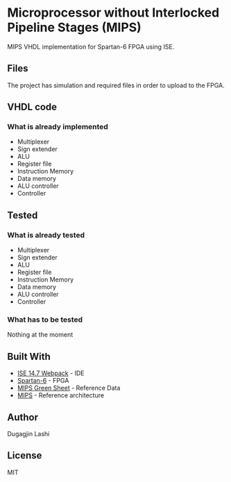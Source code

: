 # Microprocessor without Interlocked Pipeline Stages (MIPS)

MIPS VHDL implementation for Spartan-6 FPGA using ISE.

## Files

The project has simulation and required files in order to upload to the FPGA.

## VHDL code
### What is already implemented

- Multiplexer
- Sign extender
- ALU
- Register file
- Instruction Memory
- Data memory
- ALU controller
- Controller

## Tested
### What is already tested

- Multiplexer
- Sign extender
- ALU
- Register file
- Instruction Memory
- Data memory
- ALU controller
- Controller

### What has to be tested

Nothing at the moment

## Built With

* [ISE 14.7 Webpack](https://www.xilinx.com/products/design-tools/ise-design-suite.html) - IDE
* [Spartan-6](https://www.xilinx.com/products/silicon-devices/fpga/spartan-6.html) - FPGA
* [MIPS Green Sheet](https://inst.eecs.berkeley.edu/~cs61c/resources/MIPS_Green_Sheet.pdf) - Reference Data
* [MIPS](https://i.imgur.com/6R3Xz.png) - Reference architecture

## Author

Dugagjin Lashi

## License

MIT
